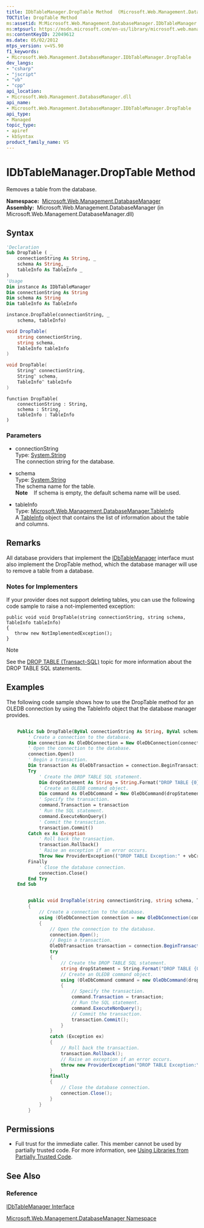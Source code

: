 ```yaml
---
title: IDbTableManager.DropTable Method  (Microsoft.Web.Management.DatabaseManager)
TOCTitle: DropTable Method
ms:assetid: M:Microsoft.Web.Management.DatabaseManager.IDbTableManager.DropTable(System.String,System.String,Microsoft.Web.Management.DatabaseManager.TableInfo)
ms:mtpsurl: https://msdn.microsoft.com/en-us/library/microsoft.web.management.databasemanager.idbtablemanager.droptable(v=VS.90)
ms:contentKeyID: 22049612
ms.date: 05/02/2012
mtps_version: v=VS.90
f1_keywords:
- Microsoft.Web.Management.DatabaseManager.IDbTableManager.DropTable
dev_langs:
- "csharp"
- "jscript"
- "vb"
- "cpp"
api_location:
- Microsoft.Web.Management.DatabaseManager.dll
api_name:
- Microsoft.Web.Management.DatabaseManager.IDbTableManager.DropTable
api_type:
- Managed
topic_type:
- apiref
- kbSyntax
product_family_name: VS
---
```


# IDbTableManager.DropTable Method

Removes a table from the database.

**Namespace:**  [Microsoft.Web.Management.DatabaseManager](microsoft-web-management-databasemanager-namespace.md)  
**Assembly:**  Microsoft.Web.Management.DatabaseManager (in Microsoft.Web.Management.DatabaseManager.dll)

## Syntax

```vb
'Declaration
Sub DropTable ( _
    connectionString As String, _
    schema As String, _
    tableInfo As TableInfo _
)
'Usage
Dim instance As IDbTableManager
Dim connectionString As String
Dim schema As String
Dim tableInfo As TableInfo

instance.DropTable(connectionString, _
    schema, tableInfo)
```

```csharp
void DropTable(
    string connectionString,
    string schema,
    TableInfo tableInfo
)
```

```cpp
void DropTable(
    String^ connectionString, 
    String^ schema, 
    TableInfo^ tableInfo
)
```

```jscript
function DropTable(
    connectionString : String, 
    schema : String, 
    tableInfo : TableInfo
)
```

### Parameters

  - connectionString  
    Type: [System.String](https://msdn.microsoft.com/library/s1wwdcbf)  
    The connection string for the database.  

<!-- end list -->

  - schema  
    Type: [System.String](https://msdn.microsoft.com/library/s1wwdcbf)  
    The schema name for the table.  
    **Note**    If schema is empty, the default schema name will be used.  

<!-- end list -->

  - tableInfo  
    Type: [Microsoft.Web.Management.DatabaseManager.TableInfo](tableinfo-class-microsoft-web-management-databasemanager.md)  
    A [TableInfo](tableinfo-class-microsoft-web-management-databasemanager.md) object that contains the list of information about the table and columns.  

## Remarks

All database providers that implement the [IDbTableManager](idbtablemanager-interface-microsoft-web-management-databasemanager.md) interface must also implement the DropTable method, which the database manager will use to remove a table from a database.

### 

### Notes for Implementers

If your provider does not support deleting tables, you can use the following code sample to raise a not-implemented exception:

    public void void DropTable(string connectionString, string schema, TableInfo tableInfo)
    {
       throw new NotImplementedException();
    }


> [!NOTE]  
> See the [DROP TABLE (Transact-SQL)](http://msdn.microsoft.com/en-us/library/ms173790.aspx) topic for more information about the DROP TABLE SQL statements.


## Examples

The following code sample shows how to use the DropTable method for an OLEDB connection by using the TableInfo object that the database manager provides.

```vb

    Public Sub DropTable(ByVal connectionString As String, ByVal schema As String, ByVal tableInfo As Microsoft.Web.Management.DatabaseManager.TableInfo) Implements Microsoft.Web.Management.DatabaseManager.IDbTableManager.DropTable
        ' Create a connection to the database.
        Dim connection As OleDbConnection = New OleDbConnection(connectionString)
        ' Open the connection to the database.
        connection.Open()
        ' Begin a transaction.
        Dim transaction As OleDbTransaction = connection.BeginTransaction
        Try
            ' Create the DROP TABLE SQL statement.
            Dim dropStatement As String = String.Format("DROP TABLE {0}", EscapeName(tableInfo.Name))
            ' Create an OLEDB command object.
            Dim command As OleDbCommand = New OleDbCommand(dropStatement, connection)
            ' Specify the transaction.
            command.Transaction = transaction
            ' Run the SQL statement.
            command.ExecuteNonQuery()
            ' Commit the transaction.
            transaction.Commit()
        Catch ex As Exception
            ' Roll back the transaction.
            transaction.Rollback()
            ' Raise an exception if an error occurs.
            Throw New ProviderException(("DROP TABLE Exception:" + vbCrLf + vbCrLf + ex.Message))
        Finally
            ' Close the database connection.
            connection.Close()
        End Try
    End Sub

```

```csharp

        public void DropTable(string connectionString, string schema, TableInfo tableInfo)
        {
            // Create a connection to the database.
            using (OleDbConnection connection = new OleDbConnection(connectionString))
            {
                // Open the connection to the database.
                connection.Open();
                // Begin a transaction.
                OleDbTransaction transaction = connection.BeginTransaction();
                try
                {
                    // Create the DROP TABLE SQL statement.
                    string dropStatement = String.Format("DROP TABLE {0}", EscapeName(tableInfo.Name));
                    // Create an OLEDB command object.
                    using (OleDbCommand command = new OleDbCommand(dropStatement, connection))
                    {
                        // Specify the transaction.
                        command.Transaction = transaction;
                        // Run the SQL statement.
                        command.ExecuteNonQuery();
                        // Commit the transaction.
                        transaction.Commit();
                    }
                }
                catch (Exception ex)
                {
                    // Roll back the transaction.
                    transaction.Rollback();
                    // Raise an exception if an error occurs.
                    throw new ProviderException("DROP TABLE Exception:\n\n" + ex.Message);
                }
                finally
                {
                    // Close the database connection.
                    connection.Close();
                }
            }
        }

```

## Permissions

  - Full trust for the immediate caller. This member cannot be used by partially trusted code. For more information, see [Using Libraries from Partially Trusted Code](https://msdn.microsoft.com/library/8skskf63).

## See Also

### Reference

[IDbTableManager Interface](idbtablemanager-interface-microsoft-web-management-databasemanager.md)

[Microsoft.Web.Management.DatabaseManager Namespace](microsoft-web-management-databasemanager-namespace.md)

